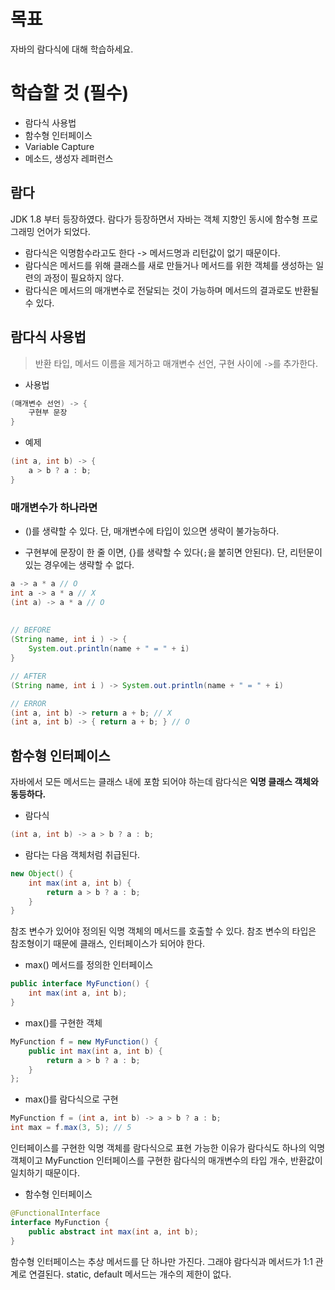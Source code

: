 # 목표

자바의 람다식에 대해 학습하세요.

# 학습할 것 (필수)

* 람다식 사용법
* 함수형 인터페이스
* Variable Capture
* 메소드, 생성자 레퍼런스



## 람다

JDK 1.8 부터 등장하였다. 람다가 등장하면서 자바는 객체 지향인 동시에 함수형 프로그래밍 언어가 되었다.

- 람다식은 익명함수라고도 한다 -> 메서드명과 리턴값이 없기 때문이다.
- 람다식은 메서드를 위해 클래스를 새로 만들거나 메서드를 위한 객체를 생성하는 일련의 과정이 필요하지 않다.
- 람다식은 메서드의 매개변수로 전달되는 것이 가능하며 메서드의 결과로도 반환될 수 있다.

## 람다식 사용법

> 반환 타입, 메서드 이름을 제거하고 매개변수 선언, 구현 사이에 `->`를 추가한다.

- 사용법

```java
(매개변수 선언) -> {
    구현부 문장
}
```

- 예제

```java
(int a, int b) -> {
    a > b ? a : b;
}
```



### 매개변수가 하나라면

- ()를 생략할 수 있다. 단, 매개변수에 타입이 있으면 생략이 불가능하다.

- 구현부에 문장이 한 줄 이면, {}를 생략할 수 있다(`;`을 붙히면 안된다). 단, 리턴문이 있는 경우에는 생략할 수 없다.

```java
a -> a * a // O
int a -> a * a // X
(int a) -> a * a // O
    
    
// BEFORE
(String name, int i ) -> {
    System.out.println(name + " = " + i)
}    

// AFTER
(String name, int i ) -> System.out.println(name + " = " + i)

// ERROR
(int a, int b) -> return a + b; // X
(int a, int b) -> { return a + b; } // O
```



## 함수형 인터페이스

자바에서 모든 메서드는 클래스 내에 포함 되어야 하는데 람다식은 **익명 클래스 객체와 동등하다.**

- 람다식

```java
(int a, int b) -> a > b ? a : b;
```

- 람다는 다음 객체처럼 취급된다.

```java
new Object() {
    int max(int a, int b) {
        return a > b ? a : b;
    }
}
```

참조 변수가 있어야 정의된 익명 객체의 메서드를 호출할 수 있다. 참조 변수의 타입은 참조형이기 때문에 클래스, 인터페이스가 되어야 한다.

- max() 메서드를 정의한 인터페이스

```java
public interface MyFunction() {
    int max(int a, int b);
}
```

- max()를 구현한 객체

```java
MyFunction f = new MyFunction() {
    public int max(int a, int b) {
        return a > b ? a : b;
    }
};
```

- max()를 람다식으로 구현

```java
MyFunction f = (int a, int b) -> a > b ? a : b; 
int max = f.max(3, 5); // 5
```

인터페이스를 구현한 익명 객체를 람다식으로 표현 가능한 이유가 람다식도 하나의 익명 객체이고 MyFunction 인터페이스를 구현한 람다식의 매개변수의 타입 개수, 반환값이 일치하기 때문이다.

- 함수형 인터페이스

```java
@FunctionalInterface
interface MyFunction {
    public abstract int max(int a, int b);
}
```

함수형 인터페이스는 추상 메서드를 단 하나만 가진다. 그래야 람다식과 메서드가 1:1 관계로 연결된다. static, default 메서드는 개수의 제한이 없다.